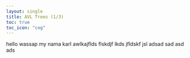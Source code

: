 ```yaml
---
layout: single
title: AVL Trees (1/3)
toc: true
toc_icon: "cog"
---
```

hello wassap my nama karl awlkajflds flskdjf lkds jfldskf jsl adsad sad asd ads
